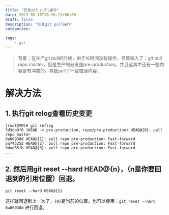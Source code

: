 ```yaml
---
title: "恢复git pull操作"
date: 2023-05-18T10:26:11+08:00
draft: false
description: "恢复git pull操作"
categories:

tags:
    - git
---
```

> 背景：在生产git pull的时候，由于长时间没有操作，导致输入了：git pull repo master，但是生产的分支是pre-production。并且这其中还有一些内容是有冲突的。导致pull了一些错误内容。

# 解决方法
## 1. 执行git relog查看历史变更
```shell
[root@VM]# git reflog
3d3da9f0 (HEAD -> pre-production, repo/pre-production) HEAD@{0}: pull repo master
0a06930d HEAD@{1}: pull repo pre-production: Fast-forward
ba745252 HEAD@{2}: pull repo pre-production: Fast-forward
9dad35fb HEAD@{3}: pull repo pre-production: Fast-forward
...
```
## 2. 然后用git reset --hard HEAD@{n}，（n是你要回退到的引用位置）回退。
```shell
git reset --hard HEAD@{1}
```
这样就回退到上一次了，`{0}`是当前的位置。也可以使用：`git reset --hard 0a06930d` 进行回退。